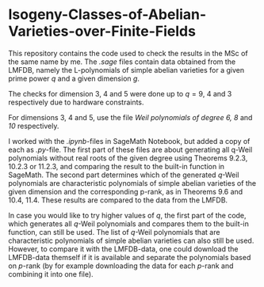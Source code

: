 # Isogeny-Classes-of-Abelian-Varieties-over-Finite-Fields

This repository contains the code used to check the results in the MSc of the same name by me.
The *.sage* files contain data obtained from the LMFDB, namely the L-polynomials of simple abelian varieties for a given prime power $q$ and a given dimension $g$.

The checks for dimension $3$, $4$ and $5$ were done up to $q = 9$, $4$ and $3$ respectively due to hardware constraints.

For dimensions $3$, $4$ and $5$, use the file *Weil polynomials of degree 6, 8* and *10* respectively.

I worked with the *.ipynb*-files in SageMath Notebook, but added a copy of each as *.py*-file.
The first part of these files are about generating all q-Weil polynomials without real roots of the given degree using Theorems 9.2.3, 10.2.3 or 11.2.3, and comparing the result to the built-in function in SageMath. The second part determines which of the generated $q$-Weil polynomials are characteristic polynomials of simple abelian varieties of the given dimension and the corresponding p-rank, as in Theorems 9.6 and 10.4, 11.4. These results are compared to the data from the LMFDB.

In case you would like to try higher values of $q$, the first part of the code, which generates all $q$-Weil polynomials and compares them to the built-in function, can still be used. The list of $q$-Weil polynomials that are characteristic polynomials of simple abelian varieties can also still be used. However, to compare it with the LMFDB-data, one could download the LMFDB-data themself if it is available and separate the polynomials based on $p$-rank (by for example downloading the data for each $p$-rank and combining it into one file).
